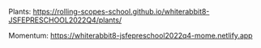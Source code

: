 Plants: https://rolling-scopes-school.github.io/whiterabbit8-JSFEPRESCHOOL2022Q4/plants/

Momentum: https://whiterabbit8-jsfepreschool2022q4-mome.netlify.app

